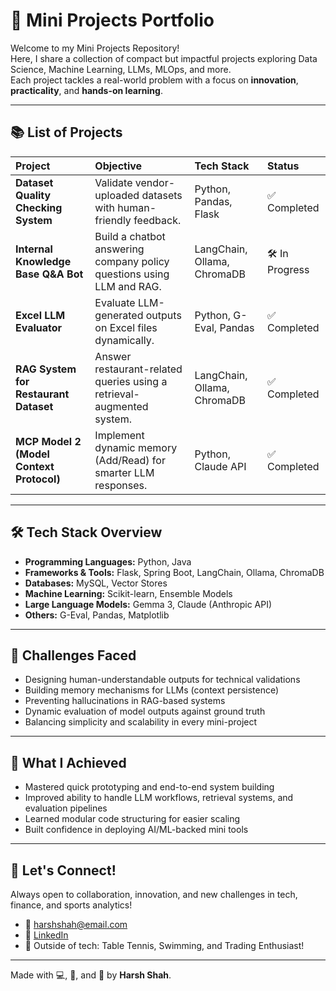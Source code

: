 # 🚀 Mini Projects Portfolio

Welcome to my Mini Projects Repository!  
Here, I share a collection of compact but impactful projects exploring Data Science, Machine Learning, LLMs, MLOps, and more.  
Each project tackles a real-world problem with a focus on **innovation**, **practicality**, and **hands-on learning**.

---

## 📚 List of Projects

| Project | Objective | Tech Stack | Status |
|:--------|:----------|:-----------|:-------|
| **Dataset Quality Checking System** | Validate vendor-uploaded datasets with human-friendly feedback. | Python, Pandas, Flask | ✅ Completed |
| **Internal Knowledge Base Q&A Bot** | Build a chatbot answering company policy questions using LLM and RAG. | LangChain, Ollama, ChromaDB | 🛠️ In Progress |
| **Excel LLM Evaluator** | Evaluate LLM-generated outputs on Excel files dynamically. | Python, G-Eval, Pandas | ✅ Completed |
| **RAG System for Restaurant Dataset** | Answer restaurant-related queries using a retrieval-augmented system. | LangChain, Ollama, ChromaDB | ✅ Completed |
| **MCP Model 2 (Model Context Protocol)** | Implement dynamic memory (Add/Read) for smarter LLM responses. | Python, Claude API | ✅ Completed |

---

## 🛠️ Tech Stack Overview

- **Programming Languages:** Python, Java
- **Frameworks & Tools:** Flask, Spring Boot, LangChain, Ollama, ChromaDB
- **Databases:** MySQL, Vector Stores
- **Machine Learning:** Scikit-learn, Ensemble Models
- **Large Language Models:** Gemma 3, Claude (Anthropic API)
- **Others:** G-Eval, Pandas, Matplotlib

---

## 🚧 Challenges Faced

- Designing human-understandable outputs for technical validations
- Building memory mechanisms for LLMs (context persistence)
- Preventing hallucinations in RAG-based systems
- Dynamic evaluation of model outputs against ground truth
- Balancing simplicity and scalability in every mini-project

---

## 🎯 What I Achieved

- Mastered quick prototyping and end-to-end system building
- Improved ability to handle LLM workflows, retrieval systems, and evaluation pipelines
- Learned modular code structuring for easier scaling
- Built confidence in deploying AI/ML-backed mini tools

---

## 🤝 Let's Connect!

Always open to collaboration, innovation, and new challenges in tech, finance, and sports analytics!

- 📧 [harshshah@email.com](mailto:harshagarwal244@gmail.com)
- 💼 [LinkedIn](www.linkedin.com/in/harsh-shah-85a9a322a)
- 🏓 Outside of tech: Table Tennis, Swimming, and Trading Enthusiast!

---

Made with 💻, 🎯, and 🚀 by **Harsh Shah**.
